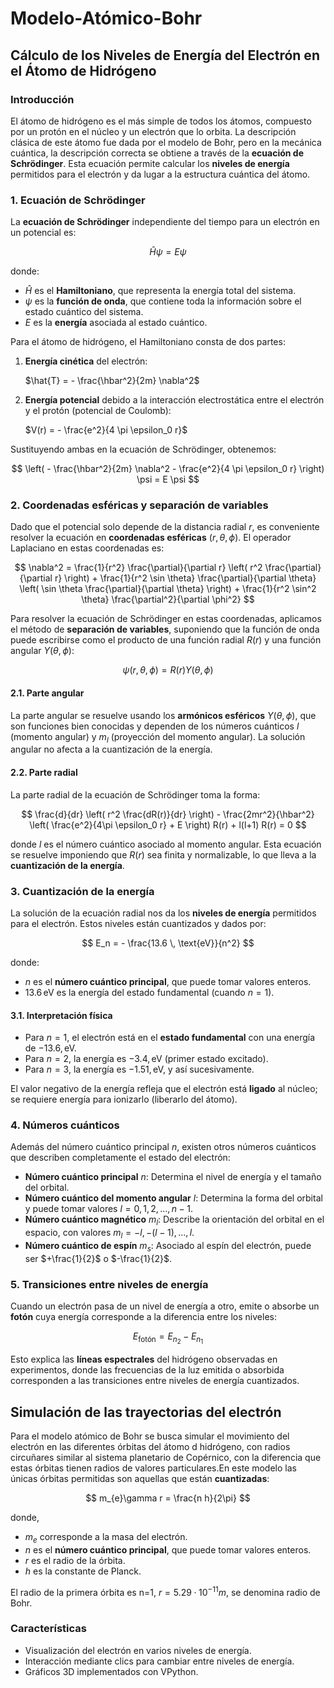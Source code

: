 # Modelo-Atómico-Bohr

## Cálculo de los Niveles de Energía del Electrón en el Átomo de Hidrógeno

### Introducción

El átomo de hidrógeno es el más simple de todos los átomos, compuesto por un protón en el núcleo y un electrón que lo orbita. La descripción clásica de este átomo fue dada por el modelo de Bohr, pero en la mecánica cuántica, la descripción correcta se obtiene a través de la **ecuación de Schrödinger**. Esta ecuación permite calcular los **niveles de energía** permitidos para el electrón y da lugar a la estructura cuántica del átomo.

### 1. Ecuación de Schrödinger

La **ecuación de Schrödinger** independiente del tiempo para un electrón en un potencial es:

$$
\hat{H} \psi = E \psi
$$

donde:
- $\hat{H}$ es el **Hamiltoniano**, que representa la energía total del sistema.
- $\psi$ es la **función de onda**, que contiene toda la información sobre el estado cuántico del sistema.
-  $E$ es la **energía** asociada al estado cuántico.

Para el átomo de hidrógeno, el Hamiltoniano consta de dos partes:
1. **Energía cinética** del electrón:
   
   $\hat{T} = - \frac{\hbar^2}{2m} \nabla^2$
2. **Energía potencial** debido a la interacción electrostática entre el electrón y el protón (potencial de Coulomb):
   
   $V(r) = - \frac{e^2}{4 \pi \epsilon_0 r}$

Sustituyendo ambas en la ecuación de Schrödinger, obtenemos:

$$
\left( - \frac{\hbar^2}{2m} \nabla^2 - \frac{e^2}{4 \pi \epsilon_0 r} \right) \psi = E \psi
$$

### 2. Coordenadas esféricas y separación de variables

Dado que el potencial solo depende de la distancia radial $r$, es conveniente resolver la ecuación en **coordenadas esféricas** $(r, \theta, \phi)$. El operador Laplaciano en estas coordenadas es:

$$
\nabla^2 = \frac{1}{r^2} \frac{\partial}{\partial r} \left( r^2 \frac{\partial}{\partial r} \right) + \frac{1}{r^2 \sin \theta} \frac{\partial}{\partial \theta} \left( \sin \theta \frac{\partial}{\partial \theta} \right) + \frac{1}{r^2 \sin^2 \theta} \frac{\partial^2}{\partial \phi^2}
$$

Para resolver la ecuación de Schrödinger en estas coordenadas, aplicamos el método de **separación de variables**, suponiendo que la función de onda puede escribirse como el producto de una función radial $R(r)$ y una función angular $Y(\theta, \phi)$:

$$
\psi(r, \theta, \phi) = R(r) Y(\theta, \phi)
$$

#### 2.1. Parte angular

La parte angular se resuelve usando los **armónicos esféricos** $Y(\theta, \phi)$, que son funciones bien conocidas y dependen de los números cuánticos $l$ (momento angular) y $m_l$ (proyección del momento angular). La solución angular no afecta a la cuantización de la energía.

#### 2.2. Parte radial

La parte radial de la ecuación de Schrödinger toma la forma:

$$
\frac{d}{dr} \left( r^2 \frac{dR(r)}{dr} \right) - \frac{2mr^2}{\hbar^2} \left( \frac{e^2}{4\pi \epsilon_0 r} + E \right) R(r) + l(l+1) R(r) = 0
$$

donde $l$ es el número cuántico asociado al momento angular. Esta ecuación se resuelve imponiendo que $R(r)$ sea finita y normalizable, lo que lleva a la **cuantización de la energía**.

### 3. Cuantización de la energía

La solución de la ecuación radial nos da los **niveles de energía** permitidos para el electrón. Estos niveles están cuantizados y dados por:

$$
E_n = - \frac{13.6 \, \text{eV}}{n^2}
$$

donde:
- $n$  es el **número cuántico principal**, que puede tomar valores enteros.
- $13.6 \, \text{eV}$ es la energía del estado fundamental (cuando $n = 1$).

#### 3.1. Interpretación física

- Para $n = 1$, el electrón está en el **estado fundamental** con una energía de $-13.6 , \text{eV}$.
- Para  $n = 2$, la energía es $-3.4, \text{eV}$ (primer estado excitado).
- Para $n = 3$, la energía es $-1.51 , \text{eV}$, y así sucesivamente.

El valor negativo de la energía refleja que el electrón está **ligado** al núcleo; se requiere energía para ionizarlo (liberarlo del átomo).

### 4. Números cuánticos

Además del número cuántico principal $n$, existen otros números cuánticos que describen completamente el estado del electrón:

- **Número cuántico principal** $n$: Determina el nivel de energía y el tamaño del orbital.
- **Número cuántico del momento angular** $l$: Determina la forma del orbital y puede tomar valores $l = 0, 1, 2, \dots, n-1$.
- **Número cuántico magnético** $m_l$: Describe la orientación del orbital en el espacio, con valores $m_l = -l, -(l-1), \dots, l$.
- **Número cuántico de espín** $m_s$: Asociado al espín del electrón, puede ser $+\frac{1}{2}$ o $-\frac{1}{2}$.

### 5. Transiciones entre niveles de energía

Cuando un electrón pasa de un nivel de energía a otro, emite o absorbe un **fotón** cuya energía corresponde a la diferencia entre los niveles:

$$
E_\text{fotón} = E_{n_2} - E_{n_1}
$$

Esto explica las **líneas espectrales** del hidrógeno observadas en experimentos, donde las frecuencias de la luz emitida o absorbida corresponden a las transiciones entre niveles de energía cuantizados.

## Simulación de las trayectorias del electrón

Para el modelo atómico de Bohr se busca simular el movimiento del electrón en las diferentes órbitas del átomo d hidrógeno, con radios circuñares similar al sistema planetario de Copérnico, con la diferencia que estas órbitas tienen radios de valores particulares.En este modelo las únicas órbitas permitidas son aquellas que están **cuantizadas**:

$$ m_{e}\gamma r = \frac{n h}{2\pi} $$

donde, 
- $m_{e}$ corresponde a la masa del electrón.
- $n$ es el **número cuántico principal**, que puede tomar valores enteros.
- $r$ es el radio de la órbita.
- $h$ es la constante de Planck.

El radio de la primera órbita es n=1, $r=5.29·10^{-11} m$, se denomina radio de Bohr.

### Características
- Visualización del electrón en varios niveles de energía.
- Interacción mediante clics para cambiar entre niveles de energía.
- Gráficos 3D implementados con VPython.




